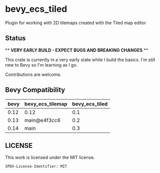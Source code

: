 # bevy_ecs_tiled

Plugin for working with 2D tilemaps created with the Tiled map editor

## Status

** **VERY EARLY BUILD - EXPECT BUGS AND BREAKING CHANGES** **

This crate is currently in a very early state while I build the basics.
I'm still new to Bevy so I'm learning as I go.

Contributions are welcome.

## Bevy Compatibility

|bevy|bevy_ecs_tilemap|bevy_ecs_tiled|
|---|---|---|
|0.12|0.12|0.1|
|0.13|main@e4f3cc6|0.2|
|0.14|main|0.3|

## LICENSE

This work is licensed under the MIT license.

`SPDX-License-Identifier: MIT`